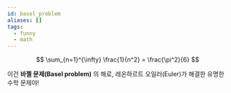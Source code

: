 ```yaml
---
id: basel_problem
aliases: []
tags:
  - funny
  - math
---
```


$$
\sum_{n=1}^{\infty} \frac{1}{n^2} = \frac{\pi^2}{6}
$$

이건 **바젤 문제(Basel problem)** 의 해로, 레온하르트 오일러(Euler)가 해결한 유명한 수학 문제야!
